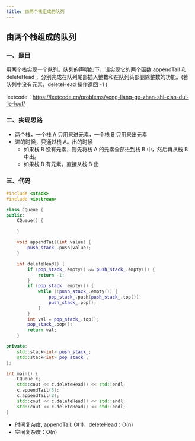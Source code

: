 ```yaml
---
title: 由两个栈组成的队列
---
```


## 由两个栈组成的队列

### 一、题目

用两个栈实现一个队列。队列的声明如下，请实现它的两个函数 appendTail 和 deleteHead ，分别完成在队列尾部插入整数和在队列头部删除整数的功能。(若队列中没有元素，deleteHead 操作返回 -1 )

leetcode：https://leetcode.cn/problems/yong-liang-ge-zhan-shi-xian-dui-lie-lcof/

### 二、实现思路

- 两个栈，一个栈 A 只用来进元素，一个栈 B 只用来出元素
- 进的时候，只通过栈 A。出的时候
  - 如果栈 B 没有元素，则先将栈 A 的元素全部进到栈 B 中，然后再从栈 B 中出。
  - 如果栈 B 有元素，直接从栈 B 出

### 三、代码

```c++
#include <stack>
#include <iostream>

class CQueue {
public:
    CQueue() {

    }

    void appendTail(int value) {
        push_stack_.push(value);
    }

    int deleteHead() {
        if (pop_stack_.empty() && push_stack_.empty()) {
            return -1;
        }
        if (pop_stack_.empty()) {
            while (!push_stack_.empty()) {
                pop_stack_.push(push_stack_.top());
                push_stack_.pop();
            }
        }
        int val = pop_stack_.top();
        pop_stack_.pop();
        return val;
    }

private:
    std::stack<int> push_stack_;
    std::stack<int> pop_stack_;
};

int main() {
    CQueue c;
    std::cout << c.deleteHead() << std::endl;
    c.appendTail(5);
    c.appendTail(2);
    std::cout << c.deleteHead() << std::endl;
    std::cout << c.deleteHead() << std::endl;
}
```

- 时间复杂度, appendTail: O(1)，deleteHead：O(n)
- 空间复杂度：O(n)